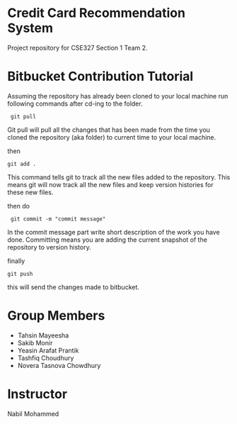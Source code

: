 # Credit Card Recommendation System #

Project repository for CSE327 Section 1 Team 2.



# Bitbucket Contribution Tutorial

Assuming the repository has already been cloned to your local machine run following commands after cd-ing to the folder.

``` git pull```

Git pull will pull all the changes that has been made from the time you cloned the repository (aka folder) to current time to your local machine.

then 

```git add . ```

This command tells git to track all the new files added to the repository. This means git will now track all the new files and keep version histories for these new files.

then do

``` git commit -m "commit message"```

In the commit message part write short description of the work you have done. Committing means you are adding the current snapshot of the repository to version history.

finally

```git push```

this will send the changes made to bitbucket.

# Group Members

* Tahsin Mayeesha
* Sakib Monir
* Yeasin Arafat Prantik
* Tashfiq Choudhury
* Novera Tasnova Chowdhury

# Instructor 

Nabil Mohammed 